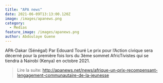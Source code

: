 ```yaml
---
title: "APA news"
date: 2021-06-09T13:13:00.120Z
image: /images/apanews.png
category:
  - Medias
feature_image: /images/apanews.png
author: Abdoulaye Guene
---
```

APA-Dakar (Sénégal) Par Edouard Touré
Le prix pour l’Action civique sera décerné pour la première fois lors du 3ème sommet AfricTivistes qui se tiendra à Nairobi (Kenya) en octobre 2021.
>Lire la suite: http://apanews.net/news/afrique-un-prix-recompensant-lengagement-communautaire-de-la-jeunesse